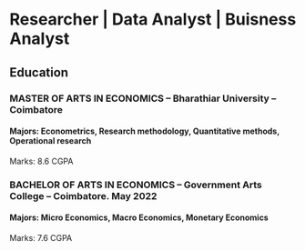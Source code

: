 # Researcher | Data Analyst | Buisness Analyst
## Education
### MASTER OF ARTS IN ECONOMICS – Bharathiar University – Coimbatore
#### Majors: Econometrics, Research methodology, Quantitative methods, Operational research
Marks: 8.6 CGPA

### BACHELOR OF ARTS IN ECONOMICS – Government Arts College – Coimbatore. 	May 2022
#### Majors: Micro Economics, Macro Economics, Monetary Economics 
Marks: 7.6 CGPA
